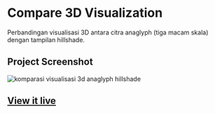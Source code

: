 # Compare 3D Visualization
Perbandingan visualisasi 3D antara citra anaglyph (tiga macam skala) dengan tampilan hillshade.

## Project Screenshot
![komparasi visualisasi 3d anaglyph hillshade](https://user-images.githubusercontent.com/24805357/36017695-65df0ed2-0dab-11e8-9354-92c13bc9e1b9.jpg)

## [View it live](https://rifkifau.github.io/compare-3d-visualization)
